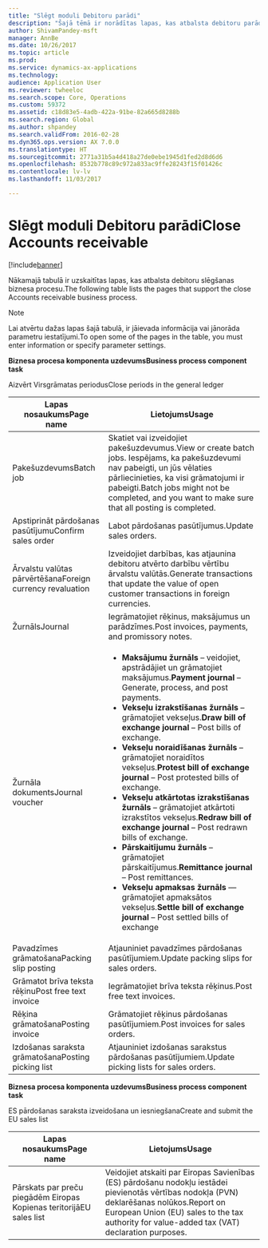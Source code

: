 ```yaml
---
title: "Slēgt moduli Debitoru parādi"
description: "Šajā tēmā ir norādītas lapas, kas atbalsta debitoru parādu slēgšanas biznesa procesu."
author: ShivamPandey-msft
manager: AnnBe
ms.date: 10/26/2017
ms.topic: article
ms.prod: 
ms.service: dynamics-ax-applications
ms.technology: 
audience: Application User
ms.reviewer: twheeloc
ms.search.scope: Core, Operations
ms.custom: 59372
ms.assetid: c18d83e5-4adb-422a-91be-82a665d8288b
ms.search.region: Global
ms.author: shpandey
ms.search.validFrom: 2016-02-28
ms.dyn365.ops.version: AX 7.0.0
ms.translationtype: HT
ms.sourcegitcommit: 2771a31b5a4d418a27de0ebe1945d1fed2d8d6d6
ms.openlocfilehash: 8532b778c89c972a833ac9ffe28243f15f01426c
ms.contentlocale: lv-lv
ms.lasthandoff: 11/03/2017

---
```


# <a name="close-accounts-receivable"></a><span data-ttu-id="00b50-103">Slēgt moduli Debitoru parādi</span><span class="sxs-lookup"><span data-stu-id="00b50-103">Close Accounts receivable</span></span>

[!include[banner](../includes/banner.md)]




<span data-ttu-id="00b50-104">Nākamajā tabulā ir uzskaitītas lapas, kas atbalsta debitoru slēgšanas biznesa procesu.</span><span class="sxs-lookup"><span data-stu-id="00b50-104">The following table lists the pages that support the close Accounts receivable business process.</span></span>

> [!NOTE] 
> <span data-ttu-id="00b50-105">Lai atvērtu dažas lapas šajā tabulā, ir jāievada informācija vai jānorāda parametru iestatījumi.</span><span class="sxs-lookup"><span data-stu-id="00b50-105">To open some of the pages in the table, you must enter information or specify parameter settings.</span></span>

<span data-ttu-id="00b50-106">**Biznesa procesa komponenta uzdevums**</span><span class="sxs-lookup"><span data-stu-id="00b50-106">**Business process component task**</span></span>                   

<span data-ttu-id="00b50-107">Aizvērt Virsgrāmatas periodus</span><span class="sxs-lookup"><span data-stu-id="00b50-107">Close periods in the general ledger</span></span>

| <span data-ttu-id="00b50-108">Lapas nosaukums</span><span class="sxs-lookup"><span data-stu-id="00b50-108">Page name</span></span>                            | <span data-ttu-id="00b50-109">Lietojums</span><span class="sxs-lookup"><span data-stu-id="00b50-109">Usage</span></span>                                                                                      |
|--------------------------------------|--------------------------------------------------------------------------------------------|
|<span data-ttu-id="00b50-110">Pakešuzdevums</span><span class="sxs-lookup"><span data-stu-id="00b50-110">Batch job</span></span>                             | <span data-ttu-id="00b50-111">Skatiet vai izveidojiet pakešuzdevumus.</span><span class="sxs-lookup"><span data-stu-id="00b50-111">View or create batch jobs.</span></span> <span data-ttu-id="00b50-112">Iespējams, ka pakešuzdevumi nav pabeigti, un jūs vēlaties pārliecinieties, ka visi grāmatojumi ir pabeigti.</span><span class="sxs-lookup"><span data-stu-id="00b50-112">Batch jobs might not be completed, and you want to make sure that all posting is completed.</span></span>                                                                                                               |
|<span data-ttu-id="00b50-113">Apstiprināt pārdošanas pasūtījumu</span><span class="sxs-lookup"><span data-stu-id="00b50-113">Confirm sales order</span></span>                   | <span data-ttu-id="00b50-114">Labot pārdošanas pasūtījumus.</span><span class="sxs-lookup"><span data-stu-id="00b50-114">Update sales orders.</span></span>                                                                       |
|<span data-ttu-id="00b50-115">Ārvalstu valūtas pārvērtēšana</span><span class="sxs-lookup"><span data-stu-id="00b50-115">Foreign currency revaluation</span></span>          | <span data-ttu-id="00b50-116">Izveidojiet darbības, kas atjaunina debitoru atvērto darbību vērtību ārvalstu valūtās.</span><span class="sxs-lookup"><span data-stu-id="00b50-116">Generate transactions that update the value of open customer transactions in foreign currencies.</span></span>                                                                                                                         |
| <span data-ttu-id="00b50-117">Žurnāls</span><span class="sxs-lookup"><span data-stu-id="00b50-117">Journal</span></span>                              | <span data-ttu-id="00b50-118">Iegrāmatojiet rēķinus, maksājumus un parādzīmes.</span><span class="sxs-lookup"><span data-stu-id="00b50-118">Post invoices, payments, and promissory notes.</span></span>                                             |
| <span data-ttu-id="00b50-119">Žurnāla dokuments</span><span class="sxs-lookup"><span data-stu-id="00b50-119">Journal voucher</span></span>                      |<ul><li><span data-ttu-id="00b50-120">**Maksājumu žurnāls** – veidojiet, apstrādājiet un grāmatojiet maksājumus.</span><span class="sxs-lookup"><span data-stu-id="00b50-120">**Payment journal** – Generate, process, and post payments.</span></span></li><li><span data-ttu-id="00b50-121">**Vekseļu izrakstīšanas žurnāls** – grāmatojiet vekseļus.</span><span class="sxs-lookup"><span data-stu-id="00b50-121">**Draw bill of exchange journal** – Post bills of exchange.</span></span></li><li><span data-ttu-id="00b50-122">**Vekseļu noraidīšanas žurnāls** – grāmatojiet noraidītos vekseļus.</span><span class="sxs-lookup"><span data-stu-id="00b50-122">**Protest bill of exchange journal** – Post protested bills of exchange.</span></span></li><li><span data-ttu-id="00b50-123">**Vekseļu atkārtotas izrakstīšanas žurnāls** – grāmatojiet atkārtoti izrakstītos vekseļus.</span><span class="sxs-lookup"><span data-stu-id="00b50-123">**Redraw bill of exchange journal** – Post redrawn bills of exchange.</span></span></li><li><span data-ttu-id="00b50-124">**Pārskaitījumu žurnāls** – grāmatojiet pārskaitījumus.</span><span class="sxs-lookup"><span data-stu-id="00b50-124">**Remittance journal** – Post remittances.</span></span></li><li><span data-ttu-id="00b50-125">**Vekseļu apmaksas žurnāls** — grāmatojiet apmaksātos vekseļus.</span><span class="sxs-lookup"><span data-stu-id="00b50-125">**Settle bill of exchange journal** – Post settled bills of exchange</span></span></li></ul>                   |
| <span data-ttu-id="00b50-126">Pavadzīmes grāmatošana</span><span class="sxs-lookup"><span data-stu-id="00b50-126">Packing slip posting</span></span>                 | <span data-ttu-id="00b50-127">Atjauniniet pavadzīmes pārdošanas pasūtījumiem.</span><span class="sxs-lookup"><span data-stu-id="00b50-127">Update packing slips for sales orders.</span></span>                                                     |
| <span data-ttu-id="00b50-128">Grāmatot brīva teksta rēķinu</span><span class="sxs-lookup"><span data-stu-id="00b50-128">Post free text invoice</span></span>               | <span data-ttu-id="00b50-129">Iegrāmatojiet brīva teksta rēķinus.</span><span class="sxs-lookup"><span data-stu-id="00b50-129">Post free text invoices.</span></span>                                                                   |
| <span data-ttu-id="00b50-130">Rēķina grāmatošana</span><span class="sxs-lookup"><span data-stu-id="00b50-130">Posting invoice</span></span>                      | <span data-ttu-id="00b50-131">Grāmatojiet rēķinus pārdošanas pasūtījumiem.</span><span class="sxs-lookup"><span data-stu-id="00b50-131">Post invoices for sales orders.</span></span>                                                            |
| <span data-ttu-id="00b50-132">Izdošanas saraksta grāmatošana</span><span class="sxs-lookup"><span data-stu-id="00b50-132">Posting picking list</span></span>                 |<span data-ttu-id="00b50-133">Atjauniniet izdošanas sarakstus pārdošanas pasūtījumiem.</span><span class="sxs-lookup"><span data-stu-id="00b50-133">Update picking lists for sales orders.</span></span>                                                      |

<span data-ttu-id="00b50-134">**Biznesa procesa komponenta uzdevums**</span><span class="sxs-lookup"><span data-stu-id="00b50-134">**Business process component task**</span></span>   

<span data-ttu-id="00b50-135">ES pārdošanas saraksta izveidošana un iesniegšana</span><span class="sxs-lookup"><span data-stu-id="00b50-135">Create and submit the EU sales list</span></span>

| <span data-ttu-id="00b50-136">Lapas nosaukums</span><span class="sxs-lookup"><span data-stu-id="00b50-136">Page name</span></span>                            | <span data-ttu-id="00b50-137">Lietojums</span><span class="sxs-lookup"><span data-stu-id="00b50-137">Usage</span></span>                                                                                      |
|--------------------------------------|--------------------------------------------------------------------------------------------|
|<span data-ttu-id="00b50-138">Pārskats par preču piegādēm Eiropas Kopienas teritorijā</span><span class="sxs-lookup"><span data-stu-id="00b50-138">EU sales list</span></span>                         | <span data-ttu-id="00b50-139">Veidojiet atskaiti par Eiropas Savienības (ES) pārdošanu nodokļu iestādei pievienotās vērtības nodokļa (PVN) deklarēšanas nolūkos.</span><span class="sxs-lookup"><span data-stu-id="00b50-139">Report on European Union (EU) sales to the tax authority for value-added tax (VAT) declaration purposes.</span></span>                                                                                                                           |








